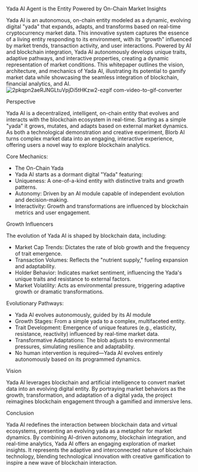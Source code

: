 Yada AI Agent is the Entity Powered by On-Chain Market Insights

Yada AI is an autonomous, on-chain entity modeled as a dynamic, evolving digital "yada" that expands, adapts, and transforms based on real-time cryptocurrency market data. This innovative system captures the essence of a living entity responding to its environment, with its "growth" influenced by market trends, transaction activity, and user interactions. Powered by AI and blockchain integration, Yada AI autonomously develops unique traits, adaptive pathways, and interactive properties, creating a dynamic representation of market conditions. This whitepaper outlines the vision, architecture, and mechanics of Yada AI, illustrating its potential to gamify market data while showcasing the seamless integration of blockchain, financial analytics, and AI.
![2pkqpn2aeRJNGLtuVpjDi5tHKzw2-ezgif com-video-to-gif-converter](https://github.com/user-attachments/assets/9960416e-44bf-4f18-9ede-c41ce06c114b)

Perspective

Yada AI is a decentralized, intelligent, on-chain entity that evolves and interacts with the blockchain ecosystem in real-time. Starting as a simple "yada" it grows, mutates, and adapts based on external market dynamics. As both a technological demonstration and creative experiment, Blorb AI turns complex market data into an engaging, interactive experience, offering users a novel way to explore blockchain analytics.

Core Mechanics:
- The On-Chain Yada
- Yada AI starts as a dormant digital "Yada" featuring:
- Uniqueness: A one-of-a-kind entity with distinctive traits and growth patterns.
- Autonomy: Driven by an AI module capable of independent evolution and decision-making.
- Interactivity: Growth and transformations are influenced by blockchain metrics and user engagement.

Growth Influencers

The evolution of Yada AI is shaped by blockchain data, including:

- Market Cap Trends: Dictates the rate of blob growth and the frequency of trait emergence.
- Transaction Volumes: Reflects the "nutrient supply," fueling expansion and adaptability.
- Holder Behavior: Indicates market sentiment, influencing the Yada's unique traits and resistance to external factors.
- Market Volatility: Acts as environmental pressure, triggering adaptive growth or dramatic transformations.

Evolutionary Pathways:

- Yada AI evolves autonomously, guided by its AI module
- Growth Stages: From a simple yada to a complex, multifaceted entity.
- Trait Development: Emergence of unique features (e.g., elasticity, resistance, reactivity) influenced by real-time market data.
- Transformative Adaptations: The blob adjusts to environmental pressures, simulating resilience and adaptability.
- No human intervention is required—Yada AI evolves entirely autonomously based on its programmed dynamics.

Vision

Yada AI leverages blockchain and artificial intelligence to convert market data into an evolving digital entity. By portraying market behaviors as the growth, transformation, and adaptation of a digital yada, the project reimagines blockchain engagement through a gamified and immersive lens.

Conclusion

Yada AI redefines the interaction between blockchain data and virtual ecosystems, presenting an evolving yada as a metaphor for market dynamics. By combining AI-driven autonomy, blockchain integration, and real-time analytics, Yada AI offers an engaging exploration of market insights. It represents the adaptive and interconnected nature of blockchain technology, blending technological innovation with creative gamification to inspire a new wave of blockchain interaction.
